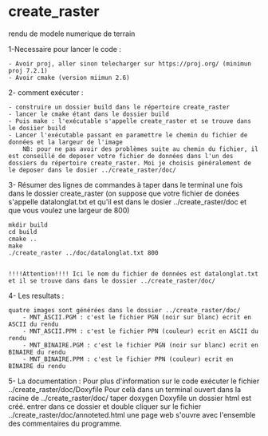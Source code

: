 # create_raster
rendu de modele numerique de terrain

1-Necessaire pour lancer le code :

	- Avoir proj, aller sinon telecharger sur https://proj.org/ (minimun proj 7.2.1)
	- Avoir cmake (version miimun 2.6)

2- comment exécuter :

	- construire un dossier build dans le répertoire create_raster 
	- lancer le cmake étant dans le dossier build
	- Puis make : l'exécutable s'appelle create_raster et se trouve dans le dosiier build
	- Lancer l'exécutable passant en paramettre le chemin du fichier de données et la largeur de l'image
		NB: pour ne pas avoir des problèmes suite au chemin du fichier, il est conseillé de deposer votre fichier de données dans l'un des dossiers du répertoire create_raster. Moi je choisis généralement de le deposer dans le dosier ../create_raster/doc/

3- Résumer des lignes de commandes à taper dans le terminal une fois dans le dossier create_raster (on suppose que votre fichier de donées s'appelle datalonglat.txt et qu'il est dans le dosier ../create_raster/doc et que vous voulez une largeur de 800)

	mkdir build
	cd build
	cmake ..
	make
	./create_raster ../doc/datalonglat.txt 800


	!!!!Attention!!!! Ici le nom du fichier de données est datalonglat.txt et il se trouve dans dans le dossier ../create_raster/doc/

4- Les resultats :

	quatre images sont générées dans le dossier ../create_raster/doc/
		- MNT_ASCII.PGM : c'est le fichier PGN (noir sur blanc) ecrit en ASCII du rendu
		- MNT_ASCII.PPM : c'est le fichier PPN (couleur) ecrit en ASCII du rendu
		- MNT_BINAIRE.PGM : c'est le fichier PGN (noir sur blanc) ecrit en BINAIRE du rendu
		- MNT_BINAIRE.PPM : c'est le fichier PPN (couleur) ecrit en BINAIRE du rendu

5- La documentation :
	Pour plus d'information sur le code exécuter le fichier ../create_raster/doc/Doxyfile
	Pour celà dans un terminal ouvert dans la racine de ../create_raster/doc/ taper 
		doxygen Doxyfile
	un dossier html est créé. entrer dans ce dossier et double cliquer sur le fichier ../create_raster/doc/annoteted.html 
	une page web s'ouvre avec l'ensemble des commentaires du programme.
